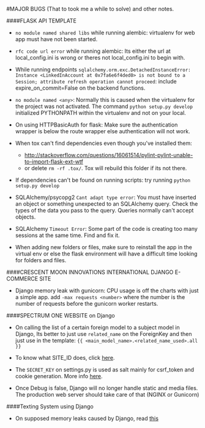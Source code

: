 #MAJOR BUGS (That to took me a while to solve) and other notes.

####FLASK API TEMPLATE
* ```no module named shared libs``` while running alembic: virtualenv for web app must have not been started.

* ```rfc code url error``` while running alembic: Its either the url at local_config.ini is wrong or theres not local_config.ini to begin with.

* While running endpoints ```sqlalchemy.orm.exc.DetachedInstanceError: Instance <LinkedInAccount at 0x7fa6e6f4ded0> is not bound to a Session; attribute refresh operation cannot proceed```: include expire_on_commit=False on the backend functions.

* ```no module named <any>```: Normally this is caused when the virtualenv for the project was not activated. The command `python setup.py develop` initialized PYTHONPATH within the virtualenv and not on your local.

* On using HTTPBasicAuth for flask: Make sure the authentication wrapper is below the route wrapper else authentication will not work.

* When tox can't find dependencies even though you've installed them:
  * http://stackoverflow.com/questions/16061514/pylint-pylint-unable-to-import-flask-ext-wtf
  * or delete ```rm -rf .tox/```. Tox will rebuild this folder if its not there.


* If dependencies can't be found on running scripts: try running ```python setup.py develop```

* SQLAlchemy/psycopg2 ```Cant adapt type error```: You must have inserted an object or something unexpected to an SQLAlchemy query. Check the types of the data you pass to the query. Queries normally can't accept objects.

* SQLAlchemy ```Timeout Error```: Some part of the code is creating too many sessions at the same time. Find and fix it.

* When adding new folders or files, make sure to reinstall the app in the virtual env or else the flask environment will have a difficult time looking for folders and files.


####CRESCENT MOON INNOVATIONS INTERNATIONAL DJANGO E-COMMERCE SITE

* Django memory leak with gunicorn: CPU usage is off the charts with just a simple app. add ```-max requests <number>``` where the number is the number of requests before the gunicorn worker restarts.

####SPECTRUM ONE WEBSITE on Django

* On calling the list of a certain foreign model to a subject model in Django, Its better to just use `related_name` on the ForeignKey and then just use in the template: `{{ <main_model_name>.<related_name_used>.all }}`

* To know what SITE_ID does, click  [here](http://stackoverflow.com/questions/25468676/django-sites-model-what-is-and-why-is-site-id-1).

* The `SECRET_KEY` on settings.py is used as salt mainly for csrf_token and cookie generation. More info [here](http://stackoverflow.com/questions/25468676/django-sites-model-what-is-and-why-is-site-id-1).

* Once Debug is false, Django will no longer handle static and media files. The production web server should take care of that (NGINX or Gunicorn)

####Texting System using Django
* On supposed memory leaks caused by Django, read [this](http://blog.gingerlime.com/2011/django-memory-leaks-part-i/)
